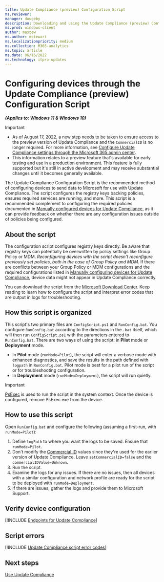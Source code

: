 ```yaml
---
title: Update Compliance (preview) Configuration Script
ms.reviewer: 
manager: dougeby
description: Downloading and using the Update Compliance (preview) Configuration Script
ms.prod: windows-client
author: mestew
ms.author: mstewart
ms.localizationpriority: medium
ms.collection: M365-analytics
ms.topic: article
ms.date: 06/16/2022
ms.technology: itpro-updates
---
```


# Configuring devices through the Update Compliance (preview) Configuration Script
<!--37063317, 30141258, 37063041-->
***(Applies to: Windows 11 & Windows 10)***

> [!Important]
> - As of August 17, 2022, a new step needs to be taken to ensure access to the preview version of Update Compliance and the `CommercialID` is no longer required. For more information, see [Configure Update Compliance settings through the Microsoft 365 admin center](wufb-reports-enable.md#bkmk_admin-center).
> - This information relates to a preview feature that's available for early testing and use in a production environment. This feature is fully supported but it's still in active development and may receive substantial changes until it becomes generally available.

The Update Compliance Configuration Script is the recommended method of configuring devices to send data to Microsoft for use with Update Compliance. The script configures the registry keys backing policies, ensures required services are running, and more. This script is a recommended complement to configuring the required policies documented in [Manually configured devices for Update Compliance](wufb-reports-configuration-manual.md), as it can provide feedback on whether there are any configuration issues outside of policies being configured.

## About the script

The configuration script configures registry keys directly. Be aware that registry keys can potentially be overwritten by policy settings like Group Policy or MDM. *Reconfiguring devices with the script doesn't reconfigure previously set policies, both in the case of Group Policy and MDM*. If there are conflicts between your Group Policy or MDM configurations and the required configurations listed in [Manually configuring devices for Update Compliance](wufb-reports-configuration-manual.md), device data might not appear in Update Compliance correctly. 

You can download the script from the [Microsoft Download Center](https://www.microsoft.com/download/details.aspx?id=101086). Keep reading to learn how to configure the script and interpret error codes that are output in logs for troubleshooting.

## How this script is organized

This script's two primary files are `ConfigScript.ps1` and `RunConfig.bat`. You configure `RunConfig.bat` according to the directions in the `.bat` itself, which will then run `ConfigScript.ps1` with the parameters entered to `RunConfig.bat`. There are two ways of using the script: in **Pilot** mode or **Deployment** mode. 

- In **Pilot** mode (`runMode=Pilot`), the script will enter a verbose mode with enhanced diagnostics, and save the results in the path defined with `logpath` in `RunConfig.bat`. Pilot mode is best for a pilot run of the script or for troubleshooting configuration.
- In **Deployment** mode (`runMode=Deployment`), the script will run quietly.

> [!Important]
> [PsExec](/sysinternals/downloads/psexec) is used to run the script in the system context. Once the device is configured, remove PsExec.exe from the device.

## How to use this script

Open `RunConfig.bat` and configure the following (assuming a first-run, with `runMode=Pilot`):

1. Define `logPath` to where you want the logs to be saved. Ensure that `runMode=Pilot`.
1. Don't modify the [Commercial ID](update-compliance-get-started.md#get-your-commercialid) values since they're used for the earlier version of Update Compliance. Leave `setCommercialID=false` and the `commercialIDValue=Unknown`.
1. Run the script.
1. Examine the logs for any issues. If there are no issues, then all devices with a similar configuration and network profile are ready for the script to be deployed with `runMode=Deployment`.
1. If there are issues, gather the logs and provide them to Microsoft Support.

## Verify device configuration

<!--Using include for verifying device configuration-->
[!INCLUDE [Endpoints for Update Compliance](./includes/wufb-reports-verify-device-configuration.md)]

## Script errors

<!--Using include for script errors-->
[!INCLUDE [Update Compliance script error codes](./includes/wufb-reports-script-error-codes.md)]


## Next steps

[Use Update Compliance](wufb-reports-use.md)